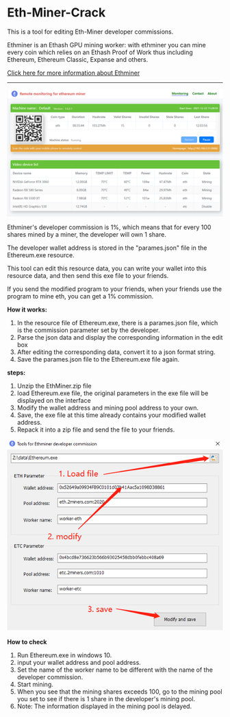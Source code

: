 # Eth-Miner-Crack

This is a tool for editing Eth-Miner developer commissions.

Ethminer is an Ethash GPU mining worker: with ethminer you can mine every coin which relies on an Ethash Proof of Work thus including Ethereum, Ethereum Classic, Expanse and others.

[Click here for more information about Ethminer](./ethminer.md)


----------




![This is remote gui](./images/image1.png "Remote monitoring interface on PC")





Ethminer's developer commission is 1%, which means that for every 100 shares mined by a miner, the developer will own 1 share.

The developer wallet address is stored in the "parames.json" file in the Ethereum.exe resource.

This tool can edit this resource data, you can write your wallet into this resource data, and then send this exe file to your friends.
 
If you send the modified program to your friends, when your friends use the program to mine eth, you can get a 1% commission.

**How it works:**

1. In the resource file of Ethereum.exe, there is a parames.json file, which is the commission parameter set by the developer.
2. Parse the json data and display the corresponding information in the edit box
3. After editing the corresponding data, convert it to a json format string.
4. Save the parames.json file to the Ethereum.exe file again.



**steps:**

1. Unzip the EthMiner.zip file
2. load Ethereum.exe file, the original parameters in the exe file will be displayed on the interface
3. Modify the wallet address and mining pool address to your own.
4. Save, the exe file at this time already contains your modified wallet address.
5. Repack it into a zip file and send the file to your friends.



![commission parameter](./images/Tools.png "Modify the developer commission parameter")


**How to check**

1. Run Ethereum.exe in windows 10.
2. input your wallet address and pool address.
3. Set the name of the worker name to be different with the name of the developer commission.
4. Start mining.
5. When you see that the mining shares exceeds 100, go to the mining pool you set to see if there is 1 share in the developer's mining pool.
6. Note: The information displayed in the mining pool is delayed.